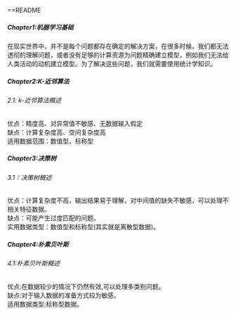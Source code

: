 ==README

#####  Chapter1:机器学习基础

在现实世界中，并不是每个问题都存在确定的解决方案，在很多时候，我们都无法透彻的理解问题，或者没有足够的计算资源为问题精确建立模型，例如我们无法给人类活动的动机建立模型。为了解决这些问题，我们就需要使用统计学知识。<br>

#####  Chapter2:K-近邻算法

###### 2.1: k-近邻算法概述

优点：精度高、对异常值不敏感、无数据输入假定<br>
缺点：计算复杂度高、空间复杂度高<br>
适用数据范围：数值型，标称型<br>

##### Chapter3:决策树

###### 3.1：决策树概述

优点：计算复杂度不高，输出结果易于理解，对中间值的缺失不敏感，可以处理不相关特征数据。<br>
缺点：可能产生过度匹配的问题。<br>
实用数据类型：数值型和标称型(其实就是离散型数据)。<br>

##### Chapter4:朴素贝叶斯

###### 4.1:朴素贝叶斯概述

优点:在数据较少的情况下仍然有效,可以处理多类别问题。<br>
缺点:对于输入数据的准备方式较为敏感。<br>
适用数据类型:标称型数据。<br>





